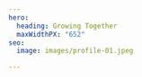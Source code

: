 ```yaml
---
hero:
  heading: Growing Together
  maxWidthPX: "652"
seo:
  image: images/profile-01.jpeg

---
```

